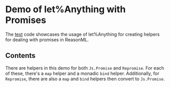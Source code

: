 # Demo of let%Anything with Promises

The [test](__tests__/Demo_test.re) code showcases the usage of let%Anything for creating helpers for dealing with promises in ReasonML.

## Contents

There are helpers in this demo for both `Js.Promise` and `Repromise`. For each of these, there's a `map` helper and a monadic `bind` helper. Additionally, for `Repromise`, there are also a `map` and `bind` helpers then convert to `Js.Promise`.
